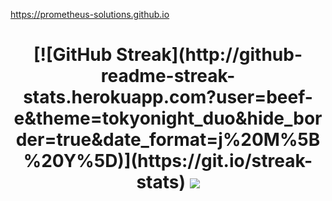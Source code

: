 https://prometheus-solutions.github.io
<h1 align="center">
  <p>
      [![GitHub Streak](http://github-readme-streak-stats.herokuapp.com?user=beef-e&theme=tokyonight_duo&hide_border=true&date_format=j%20M%5B%20Y%5D)](https://git.io/streak-stats)
      <img src="https://github-readme-stats.vercel.app/api?username=IlGabbo&hide_border=true&count_private=true&show_icons=true&theme=dracula">
  </p>
